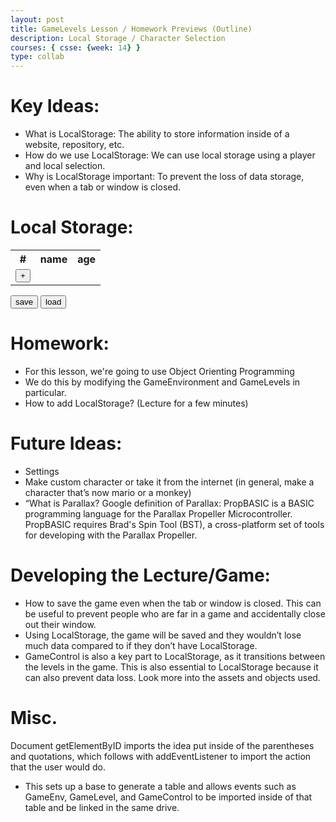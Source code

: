 ```yaml
---
layout: post
title: GameLevels Lesson / Homework Previews (Outline)
description: Local Storage / Character Selection
courses: { csse: {week: 14} }
type: collab
---
```


# Key Ideas:
- What is LocalStorage: The ability to store information inside of a website, repository, etc.
- How do we use LocalStorage: We can use local storage using a player and local selection.
- Why is LocalStorage important: To prevent the loss of data storage, even when a tab or window is closed.


# Local Storage:


<div>
<table>
    <tr id="pasteAfter">
    	<th>#</th>
        <th>name</th>
        <th>age</th>
    </tr>
    <tr>
    	<td><button id="incrementRow">+</button></td>
    </tr>
</table>
<button id="save">save</button>
<button id="load">load</button>
<p id="storageCheck"></p>
</div>

<script>
var count = 0;
var storageC;
var pasteAfter = document.getElementById("pasteAfter");
var incrementRow = document.getElementById("incrementRow");
var storageExists = document.getElementById("storageCheck");
var saveButton = document.getElementById("save");
var loadButton = document.getElementById("load");

var key = "myKeyValue";

var rows=[];
function addRow(v1,v2){
    var current = count.toFixed(0); //copy the current count for the current row
    rows.push([]);

	  var row = document.createElement("tr"); //create a row

    var td1 = document.createElement("td");
    td1.innerText = String(count);
    row.append(td1);
    
    var td2 = document.createElement("td");
    var input1 = document.createElement("input");
    input1.type = "text";
    input1.value = v1?v1:"";
    rows[count].push(input1.value);
    input1.addEventListener("focusout",()=>{rows[current][0]=input1.value}); //listen for updates to inputfeild
    td2.append(input1);
    row.append(td2);
    
    var td3 = document.createElement("td");
    var input2 = document.createElement("input");
    input2.type = "number";
    input2.value = v2?v2:0;
    rows[count].push(input2.value);
    input2.addEventListener("focusout",()=>{rows[current][1]=input2.value});//listen for updates to inputfeild
    td3.append(input2);
    row.append(td3);
    
    pasteAfter.insertAdjacentElement("afterend",row); //paste row into table

    count += 1; //increment count
}

///// not my code, but checks if browser has localstorage
function storageAvailable(type) {
  let storage;
  try {
    storage = window[type];
    const x = "__storage_test__";
    storage.setItem(x, x);
    storage.removeItem(x);
    return true;
  } catch (e) {
    return (
      e instanceof DOMException &&
      // everything except Firefox
      (e.code === 22 ||
        // Firefox
        e.code === 1014 ||
        // test name field too, because code might not be present
        // everything except Firefox
        e.name === "QuotaExceededError" ||
        // Firefox
        e.name === "NS_ERROR_DOM_QUOTA_REACHED") &&
      // acknowledge QuotaExceededError only if there's something already stored
      storage &&
      storage.length !== 0
    );
  }
}
if (storageAvailable("localStorage")) {
    storageExists.innerText = "Local Storage Available";
    storageC = true;
  // Yippee! We can use localStorage awesomeness
} else {
    storageC = false;
    storageExists.innerText = "Local Storage Not Available";
  // Too bad, no localStorage for us
}

function load(){
    if (!storageC){
        console.log("cannot access local storage");
        return;
    }
    var list = window.localStorage.getItem(key);
    if (list){
        var array1 = list.split(","); //data is saved as a string, convert to array
        for(let i = 0;i<array1.length;i+=2){
            addRow(array1[i],array1[i+1]);
        }
    }
    else {
        console.log("data may not exist");
    }
}

function save(){
    console.log(rows);
    if (!storageC){
        console.log("cannot access local storage");
        return;
    }
    window.localStorage.clear(); //clear existing data

    //replace data
    window.localStorage.setItem(key,rows); //data is converted to string automatically
}
//listen for button presses
incrementRow.addEventListener("click",()=>{addRow()});
saveButton.addEventListener("click",save);
loadButton.addEventListener("click",load);
</script>

# Homework:
- For this lesson, we're going to use Object Orienting Programming
- We do this by modifying the GameEnvironment and GameLevels in particular.
- How to add LocalStorage? (Lecture for a few minutes)

# Future Ideas:
- Settings
- Make custom character or take it from the internet (in general, make a character that’s now mario or a monkey)
- “What is Parallax? Google definition of Parallax: PropBASIC is a BASIC programming language for the Parallax Propeller Microcontroller. PropBASIC requires Brad's Spin Tool (BST), a cross-platform set of tools for developing with the Parallax Propeller.

# Developing the Lecture/Game:
- How to save the game even when the tab or window is closed. This can be useful to prevent people who are far in a game and accidentally close out their window. 
- Using LocalStorage, the game will be saved and they wouldn’t lose much data compared to if they don’t have LocalStorage. 
- GameControl is also a key part to LocalStorage, as it transitions between the levels in the game. This is also essential to LocalStorage because it can also prevent data loss.
Look more into the assets and objects used.

# Misc.
Document getElementByID imports the idea put inside of the parentheses and quotations, which follows with addEventListener to import the action that the user would do.
- This sets up a base to generate a table and allows events such as GameEnv, GameLevel, and GameControl to be imported inside of that table and be linked in the same drive.